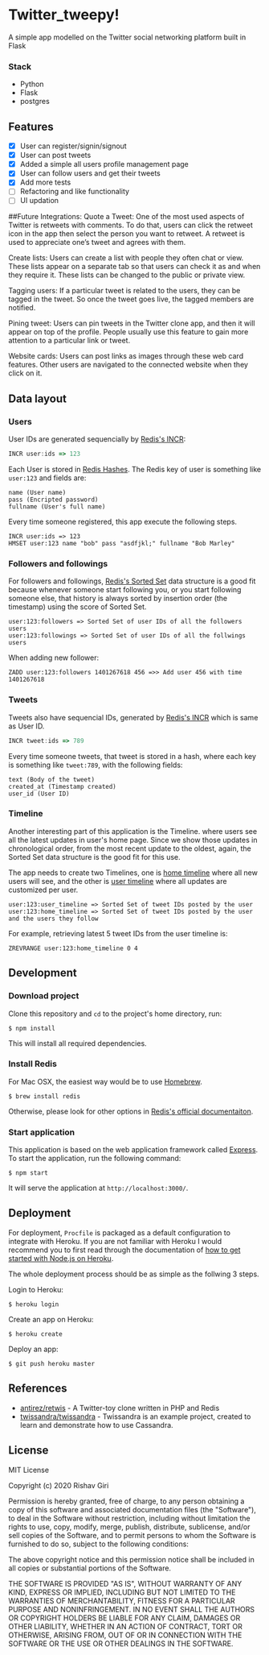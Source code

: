 # Twitter_tweepy!



A simple app modelled on the Twitter social networking platform built in Flask

### Stack

- Python
- Flask
- postgres



## Features
- [x] User can register/signin/signout
- [x] User can post tweets
- [x] Added a simple all users profile management page
- [x] User can follow users and get their tweets
- [x] Add more tests
- [ ] Refactoring and like functionality
- [ ] UI updation

##Future Integrations:
Quote a Tweet: One of the most used aspects of Twitter is retweets with comments. To do that, users can click the retweet icon in the app then select the person you want to retweet. A retweet is used to appreciate one’s tweet and agrees with them.

Create lists: Users can create a list with people they often chat or view. These lists appear on a separate tab so that users can check it as and when they require it. These lists can be changed to the public or private view.

Tagging users: If a particular tweet is related to the users, they can be tagged in the tweet. So once the tweet goes live, the tagged members are notified.

Pining tweet: Users can pin tweets in the Twitter clone app, and then it will appear on top of the profile. People usually use this feature to gain more attention to a particular link or tweet.

Website cards: Users can post links as images through these web card features. Other users are navigated to the connected website when they click on it.

## Data layout

### Users

User IDs are generated sequencially by [Redis's INCR](https://redis.io/commands/incr):

```js
INCR user:ids => 123
```

Each User is stored in [Redis Hashes](https://redis.io/topics/data-types). The Redis key of user is something like `user:123` and fields are:

```
name (User name)
pass (Encripted password)
fullname (User's full name)
```

Every time someone registered, this app execute the following steps.

```
INCR user:ids => 123
HMSET user:123 name "bob" pass "asdfjkl;" fullname "Bob Marley"
```

### Followers and followings

For followers and followings, [Redis's Sorted Set](https://redis.io/topics/data-types) data structure is a good fit because whenever someone start following you, or you start following someone else, that history is always sorted by insertion order (the timestamp) using the score of Sorted Set.

```
user:123:followers => Sorted Set of user IDs of all the followers users
user:123:followings => Sorted Set of user IDs of all the follwings users
```

When adding new follower:

```
ZADD user:123:followers 1401267618 456 =>> Add user 456 with time 1401267618
```

### Tweets

Tweets also have sequencial IDs, generated by [Redis's INCR](https://redis.io/commands/incr) which is same as User ID.

```js
INCR tweet:ids => 789
```

Every time someone tweets, that tweet is stored in a hash, where each key is something like `tweet:789`, with the following fields:

```
text (Body of the tweet)
created_at (Timestamp created)
user_id (User ID)
```

### Timeline

Another interesting part of this application is the Timeline. where users see all the latest updates in user's home page. Since we show those updates in chronological order, from the most recent update to the oldest, again, the Sorted Set data structure is the good fit for this use.

The app needs to create two Timelines, one is [home timeline](https://dev.twitter.com/rest/reference/get/statuses/home_timeline) where all new users will see, and the other is [user timeline](https://dev.twitter.com/rest/reference/get/statuses/user_timeline) where all updates are customized per user.

```
user:123:user_timeline => Sorted Set of tweet IDs posted by the user
user:123:home_timeline => Sorted Set of tweet IDs posted by the user and the users they follow
```

For example, retrieving latest 5 tweet IDs from the user timeline is:

```
ZREVRANGE user:123:home_timeline 0 4
```

## Development

### Download project

Clone this repository and `cd` to the project's home directory, run:

```
$ npm install
```

This will install all required dependencies.

### Install Redis

For Mac OSX, the easiest way would be to use [Homebrew][homebrew].

```
$ brew install redis
```

Otherwise, please look for other options in [Redis's official documentaiton][redis].

### Start application

This application is based on the web application framework called [Express][express]. To start the application, run the following command:

```
$ npm start
```

It will serve the application at `http://localhost:3000/`.

## Deployment

For deployment, `Procfile` is packaged as a default configuration to integrate with Heroku. If you are not familiar with Heroku I would recommend you to first read through the documentation of [how to get started with Node.js on Heroku][heroku-getting-started-with-node].

The whole deployment process should be as simple as the follwing 3 steps.

Login to Heroku:

```
$ heroku login
````

Create an app on Heroku:

```
$ heroku create
```

Deploy an app:

```
$ git push heroku master
```

## References

- [antirez/retwis][retwis] - A Twitter-toy clone written in PHP and Redis
- [twissandra/twissandra][twissandra] - Twissandra is an example project, created to learn and demonstrate how to use Cassandra.



## License

MIT License

Copyright (c) 2020 Rishav Giri

Permission is hereby granted, free of charge, to any person obtaining a copy
of this software and associated documentation files (the "Software"), to deal
in the Software without restriction, including without limitation the rights
to use, copy, modify, merge, publish, distribute, sublicense, and/or sell
copies of the Software, and to permit persons to whom the Software is
furnished to do so, subject to the following conditions:

The above copyright notice and this permission notice shall be included in all
copies or substantial portions of the Software.

THE SOFTWARE IS PROVIDED "AS IS", WITHOUT WARRANTY OF ANY KIND, EXPRESS OR
IMPLIED, INCLUDING BUT NOT LIMITED TO THE WARRANTIES OF MERCHANTABILITY,
FITNESS FOR A PARTICULAR PURPOSE AND NONINFRINGEMENT. IN NO EVENT SHALL THE
AUTHORS OR COPYRIGHT HOLDERS BE LIABLE FOR ANY CLAIM, DAMAGES OR OTHER
LIABILITY, WHETHER IN AN ACTION OF CONTRACT, TORT OR OTHERWISE, ARISING FROM,
OUT OF OR IN CONNECTION WITH THE SOFTWARE OR THE USE OR OTHER DEALINGS IN THE
SOFTWARE.

[node]: https://nodejs.org/
[redis]: http://redis.io/
[homebrew]: http://brew.sh/
[express]: http://expressjs.com/
[heroku-getting-started-with-node]: https://devcenter.heroku.com/articles/getting-started-with-nodejs#introduction
[retwis]: https://github.com/antirez/retwis
[twissandra]: https://github.com/twissandra/twissandra

